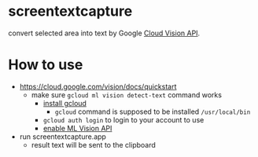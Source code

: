 
screentextcapture
====

convert selected area into text by Google [Cloud Vision API](https://cloud.google.com/vision/).


# How to use

- https://cloud.google.com/vision/docs/quickstart
  - make sure `gcloud ml vision detect-text` command works
    - [install gcloud](https://cloud.google.com/sdk/docs/quickstart-macos)
      - `gcloud` command is supposed to be installed `/usr/local/bin`
    - `gcloud auth login` to login to your account to use
    - [enable ML Vision API](https://console.developers.google.com/iam-admin/iam/project)
- run screentextcapture.app
  - result text will be sent to the clipboard

